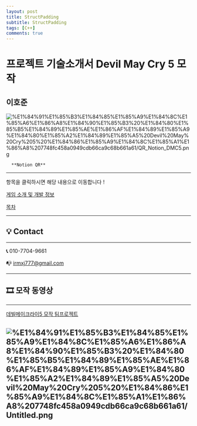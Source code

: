 ```yaml
---
layout: post
title: StructPadding
subtitle: StructPadding
tags: [C++]
comments: true
---
```

# 프로젝트 기술소개서                             Devil May Cry 5 모작

## 이호준

![%E1%84%91%E1%85%B3%E1%84%85%E1%85%A9%E1%84%8C%E1%85%A6%E1%86%A8%E1%84%90%E1%85%B3%20%E1%84%80%E1%85%B5%E1%84%89%E1%85%AE%E1%86%AF%E1%84%89%E1%85%A9%E1%84%80%E1%85%A2%E1%84%89%E1%85%A5%20Devil%20May%20Cry%205%20%E1%84%86%E1%85%A9%E1%84%8C%E1%85%A1%E1%86%A8%207748fc458a0949cdb66ca9c68b661a61/QR_Notion_DMC5.png](%E1%84%91%E1%85%B3%E1%84%85%E1%85%A9%E1%84%8C%E1%85%A6%E1%86%A8%E1%84%90%E1%85%B3%20%E1%84%80%E1%85%B5%E1%84%89%E1%85%AE%E1%86%AF%E1%84%89%E1%85%A9%E1%84%80%E1%85%A2%E1%84%89%E1%85%A5%20Devil%20May%20Cry%205%20%E1%84%86%E1%85%A9%E1%84%8C%E1%85%A1%E1%86%A8%207748fc458a0949cdb66ca9c68b661a61/QR_Notion_DMC5.png)

      **Notion QR**

---

항목을 클릭하시면 해당 내용으로 이동합니다 !

[게임 소개 및 개발 정보](https://www.notion.so/40328dfc2df944f9be40ac8a48418ebd)

[목차](https://www.notion.so/7a4c926a72704dbe9ca8918515397a96)

---

## 💡 **Contact**

---

**📞** 010-7704-9661

📭 irmxj777@gmail.com

---

## **🎞️  모작 동영상**

---

[데빌메이크라이5 모작 팀프로젝트](https://youtu.be/WBBD2UWm5E0)

![%E1%84%91%E1%85%B3%E1%84%85%E1%85%A9%E1%84%8C%E1%85%A6%E1%86%A8%E1%84%90%E1%85%B3%20%E1%84%80%E1%85%B5%E1%84%89%E1%85%AE%E1%86%AF%E1%84%89%E1%85%A9%E1%84%80%E1%85%A2%E1%84%89%E1%85%A5%20Devil%20May%20Cry%205%20%E1%84%86%E1%85%A9%E1%84%8C%E1%85%A1%E1%86%A8%207748fc458a0949cdb66ca9c68b661a61/Untitled.png](%E1%84%91%E1%85%B3%E1%84%85%E1%85%A9%E1%84%8C%E1%85%A6%E1%86%A8%E1%84%90%E1%85%B3%20%E1%84%80%E1%85%B5%E1%84%89%E1%85%AE%E1%86%AF%E1%84%89%E1%85%A9%E1%84%80%E1%85%A2%E1%84%89%E1%85%A5%20Devil%20May%20Cry%205%20%E1%84%86%E1%85%A9%E1%84%8C%E1%85%A1%E1%86%A8%207748fc458a0949cdb66ca9c68b661a61/Untitled.png)
---